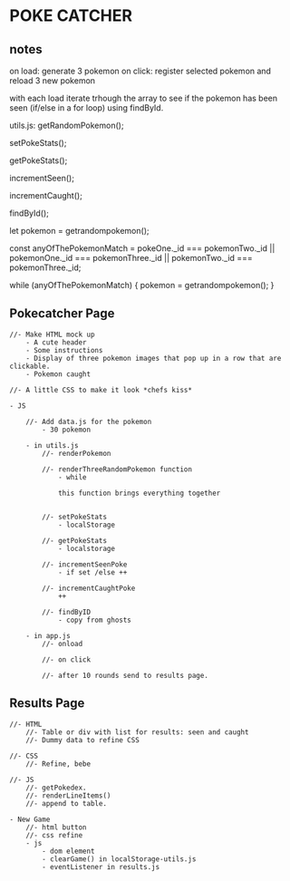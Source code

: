# POKE CATCHER

## notes
on load: generate 3 pokemon
on click: register selected pokemon and reload 3 new pokemon

with each load iterate trhough the array to see if the pokemon has been seen (if/else in a for loop) using findById.


utils.js:
getRandomPokemon();

setPokeStats();

getPokeStats();

incrementSeen();

incrementCaught();

findById();



let pokemon = getrandompokemon();

const anyOfThePokemonMatch = pokeOne._id === pokemonTwo._id || pokemonOne._id === pokemonThree._id || pokemonTwo._id === pokemonThree._id;

while (anyOfThePokemonMatch) {
    pokemon = getrandompokemon();
}

## Pokecatcher Page
    //- Make HTML mock up
        - A cute header
        - Some instructions
        - Display of three pokemon images that pop up in a row that are clickable.
        - Pokemon caught

    //- A little CSS to make it look *chefs kiss*

    - JS

        //- Add data.js for the pokemon
            - 30 pokemon

        - in utils.js
            //- renderPokemon

            //- renderThreeRandomPokemon function
                - while 

                this function brings everything together


            //- setPokeStats
                - localStorage

            //- getPokeStats
                - localstorage

            //- incrementSeenPoke
                - if set /else ++

            //- incrementCaughtPoke
                ++

            //- findByID
                - copy from ghosts

        - in app.js 
            //- onload

            //- on click

            //- after 10 rounds send to results page.


## Results Page
    
    //- HTML
        //- Table or div with list for results: seen and caught
        //- Dummy data to refine CSS
    
    //- CSS 
        //- Refine, bebe

    //- JS
        //- getPokedex.
        //- renderLineItems()
        //- append to table.

    - New Game
        //- html button
        //- css refine
        - js
            - dom element
            - clearGame() in localStorage-utils.js
            - eventListener in results.js